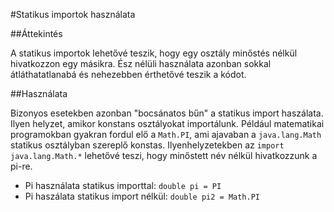 #Statikus importok használata

##Áttekintés

A statikus importok lehetővé teszik, hogy egy osztály minőstés nélkül hivatkozzon egy másikra. Ész nélüli használata azonban sokkal átláthatatlanabá és nehezebben érthetővé teszik a kódot.

##Használata

Bizonyos esetekben azonban "bocsánatos bűn" a statikus import haszálata. Ilyen helyzet, amikor konstans osztályokat importálunk.
Például matematikai programokban gyakran fordul elő a `Math.PI`, ami ajavaban a `java.lang.Math` statikus osztályban szereplő konstas. Ilyenhelyzetekben az `import java.lang.Math.*` lehetővé teszi, hogy minőstett név nélkül hivatkozzunk a pi-re.
  * Pi használata statikus importtal: `double pi = PI`
  * Pi haszálata statikus import nélkül: `double pi2 = Math.PI`
